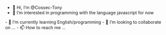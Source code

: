 - 👋 Hi, I’m @Cossec-Tony
- 👀 I’m interested in programming with the language javascript for now 
</svg>
- 🌱 I’m currently learning English/programming
- 💞️ I’m looking to collaborate on ...
- 📫 How to reach me ...

<!---
I'm 18y and i'm in BUT MMI of Lannion in France,
My hobbie is to create WebSites, Web app.
 so far so good ;)
--->
